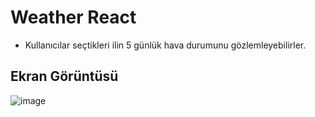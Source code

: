 # Weather React
- Kullanıcılar seçtikleri ilin 5 günlük hava durumunu gözlemleyebilirler.

## Ekran Görüntüsü
  ![image](https://github.com/melikeeisik/weather_react/assets/80756998/5f1aa719-7b28-49c3-be60-bc3301ec07fa)
